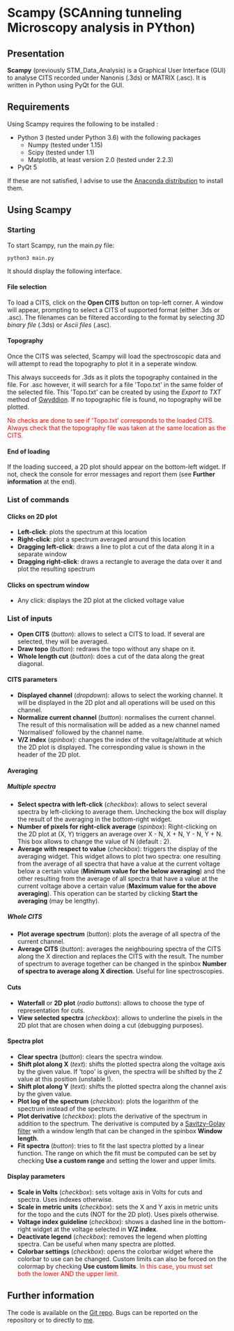 # Scampy (SCAnning tunneling Microscopy analysis in PYthon)
## Presentation
**Scampy** (previously STM_Data_Analysis) is a Graphical User Interface (GUI) to analyse CITS recorded under Nanonis (.3ds) or MATRIX (.asc).
It is written in Python using PyQt for the GUI.

## Requirements
Using Scampy requires the following to be installed :
* Python 3 (tested under Python 3.6) with the following packages
    * Numpy (tested under 1.15)
    * Scipy (tested under 1.1)
    * Matplotlib, at least version 2.0 (tested under 2.2.3)
* PyQt 5

If these are not satisfied, I advise to use the [Anaconda distribution](https://www.anaconda.com/distribution/) to install them.

## Using Scampy
### Starting
To start Scampy, run the main.py file:
```python3
python3 main.py
```
It should display the following interface.

#### File selection
To load a CITS, click on the **Open CITS** button on top-left corner. A window will appear, prompting to select a CITS of supported format (either .3ds or .asc). The filenames can be filtered according to  the format by selecting _3D binary file_ (.3ds) or _Ascii files_ (.asc).

#### Topography
Once the CITS was selected, Scampy will load the spectroscopic data and will attempt to read the topography to plot it in a seperate window. 

This always succeeds for .3ds as it plots the topography contained in the file. For .asc however, it will search for a file 'Topo.txt' in the same folder of the selected file. This 'Topo.txt' can be created by using the _Export to TXT_ method of [Gwyddion](http://gwyddion.net/). If no topographic file is found, no topography will be plotted.

<span style='color: red;'>No checks are done to see if 'Topo.txt' corresponds to the loaded CITS. Always check that the topography file was taken at the same location as the CITS.</span>

#### End of loading
If the loading succeed, a 2D plot should appear on the bottom-left widget. If not, check the console for error messages and report them (see **Further information** at the end).

### List of commands
#### Clicks on 2D plot
* **Left-click**: plots the spectrum at this location
* **Right-click**: plot a spectrum averaged around this location
* **Dragging left-click**: draws a line to plot a cut of the data along it in a separate window
* **Dragging right-click**: draws a rectangle to average the data over it and plot the resulting spectrum
#### Clicks on spectrum window
* Any click: displays the 2D plot at the clicked voltage value

### List of inputs
* **Open CITS** (_button_): allows to select a CITS to load. If several are selected, they will be averaged.
* **Draw topo** (_button_): redraws the topo without any shape on it.
* **Whole length cut** (_button_): does a cut of the data along the great diagonal.
#### CITS parameters
* **Displayed channel** (_dropdown_): allows to select the working channel. It will be displayed in the 2D plot and all operations will be used on this channel.
* **Normalize current channel** (_button_): normalises the current channel. The result of this normalisation will be added as a new channel named 'Normalised' followed by the channel name.
* **V/Z index** (_spinbox_): changes the index of the voltage/altitude at which the 2D plot is displayed. The corresponding value is shown in the header of the 2D plot.
#### Averaging
##### Multiple spectra
* **Select spectra with left-click** (_checkbox_): allows to select several spectra by left-clicking to average them. Unchecking the box will display the result of the averaging in the bottom-right widget.
* **Number of pixels for right-click average** (_spinbox_): Right-clicking on the 2D plot at (X, Y) triggers an average over X - N, X + N, Y - N, Y + N. This box allows to change the value of N (default : 2).
* **Average with respect to value** (_checkbox_): triggers the display of the averaging widget. This widget allows to plot two spectra: one resulting from the average of all spectra that have a value at the current voltage below a certain value (**Minimum value for the below averaging**) and the other resulting from the average of all spectra that have a value at the current voltage above a certain value (**Maximum value for the above averaging**). This operation can be started by clicking **Start the averaging** (may be lengthy).
##### Whole CITS
* **Plot average spectrum** (_button_): plots the average of all spectra of the current channel.
* **Average CITS** (_button_): averages the neighbouring spectra of the CITS along the X direction and replaces the CITS with the result. The number of spectrum to average together can be changed in the spinbox **Number of spectra to average along X direction**. Useful for line spectroscopies.
#### Cuts
* **Waterfall** or **2D plot** (_radio buttons_): allows to choose the type of representation for cuts.
* **View selected spectra** (_checkbox_): allows to underline the pixels in the 2D plot that are chosen when doing a cut (debugging purposes).
#### Spectra plot
* **Clear spectra** (_button_): clears the spectra window.
* **Shift plot along X** (_text_): shifts the plotted spectra along the voltage axis by the given value. If 'topo' is given, the spectra will be shifted by the Z value at this position (unstable !).
* **Shift plot along Y** (_text_): shifts the plotted spectra along the channel axis by the given value.
* **Plot log of the spectrum** (_checkbox_): plots the logarithm of the spectrum instead of the spectrum.
* **Plot derivative** (_checkbox_): plots the derivative of the spectrum in addition to the spectrum. The derivative is computed by a [Savitzy-Golay filter](https://docs.scipy.org/doc/scipy-0.16.1/reference/generated/scipy.signal.savgol_filter.html) with a window length that can be changed in the spinbox **Window length**.
* **Fit spectra** (_button_): tries to fit the last spectra plotted by a linear function. The range on which the fit must be computed can be set by checking **Use a custom range** and setting the lower and upper limits.
#### Display parameters
* **Scale in Volts** (_checkbox_): sets voltage axis in Volts for cuts and spectra. Uses indexes otherwise.
* **Scale in metric units** (_checkbox_): sets the X and Y axis in metric units for the topo and the cuts (NOT for the 2D plot). Uses pixels otherwise.
* **Voltage index guideline** (_checkbox_): shows a dashed line in the bottom-right widget at the voltage selected in **V/Z index**.
* **Deactivate legend** (_checkbox_): removes the legend when plotting spectra. Can be useful when many spectra are plotted.
* **Colorbar settings** (_checkbox_): opens the colorbar widget where the colorbar to use can be changed. Custom limits can also be forced on the colormap by checking **Use custom limits**. <span style="color: red;">In this case, you must set both the lower AND the upper limit.</span>

## Further information
The code is available on the [Git repo](https://gitlab.com/lateqs/STM_Data_Analysis). Bugs can be reported on the repository or to directly to [me](mailto:loic.huder@gmail.com).
